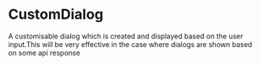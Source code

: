 # CustomDialog
A customisable dialog which is created and displayed based on the user input.This will be very effective in the case where dialogs are shown based on some api response
